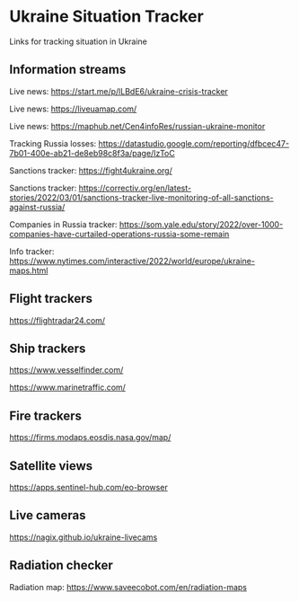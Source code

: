 # Ukraine Situation Tracker

Links for tracking situation in Ukraine

## Information streams

Live news: https://start.me/p/lLBdE6/ukraine-crisis-tracker

Live news: https://liveuamap.com/

Live news: https://maphub.net/Cen4infoRes/russian-ukraine-monitor

Tracking Russia losses: https://datastudio.google.com/reporting/dfbcec47-7b01-400e-ab21-de8eb98c8f3a/page/IzToC

Sanctions tracker: https://fight4ukraine.org/

Sanctions tracker: https://correctiv.org/en/latest-stories/2022/03/01/sanctions-tracker-live-monitoring-of-all-sanctions-against-russia/ 

Companies in Russia tracker: https://som.yale.edu/story/2022/over-1000-companies-have-curtailed-operations-russia-some-remain

Info tracker: https://www.nytimes.com/interactive/2022/world/europe/ukraine-maps.html



## Flight trackers

https://flightradar24.com/


## Ship trackers

https://www.vesselfinder.com/

https://www.marinetraffic.com/


## Fire trackers

https://firms.modaps.eosdis.nasa.gov/map/


## Satellite views

https://apps.sentinel-hub.com/eo-browser


## Live cameras

https://nagix.github.io/ukraine-livecams

## Radiation checker

Radiation map: https://www.saveecobot.com/en/radiation-maps

